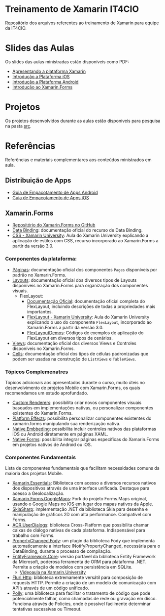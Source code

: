 # Treinamento de Xamarin IT4CIO
Repositório dos arquivos referentes ao treinamento de Xamarin para equipe da IT4CIO.

# Slides das Aulas
Os slides das aulas ministradas estão disponíveis como PDF:
* [Apresentando a plataforma Xamarin](slides/Aula01–Apresentando_a_plataforma_Xamarin.pdf)
* [Introdução a Plataforma iOS](slides/Aula02-Introducao_a_Plataforma_iOS.pdf)
* [Introdução a Plataforma Android](slides/Aula03_Introducao_a_plataforma_Android.pdf)
* [Introdução ao Xamarin.Forms](slides/Aula04-XamarinForms.pdf)

# Projetos
Os projetos desenvolvidos durante as aulas estão disponíveis para pesquisa na pasta [src](src).

# Referências
Referências e materiais complementares aos conteúdos ministrados em aula.

## Distribuição de Apps

* [Guia de Empacotamento de Apps Android](https://docs.microsoft.com/en-us/xamarin/android/deploy-test/release-prep/?tabs=vswin)
* [Guia de Empacotamento de Apps iOS](https://docs.microsoft.com/en-us/xamarin/ios/deploy-test/)

## Xamarin.Forms
* [Repositório do Xamarin.Forms no GitHub](https://github.com/xamarin/Xamarin.Forms)
* [Data Binding](https://docs.microsoft.com/en-us/xamarin/xamarin-forms/app-fundamentals/data-binding/): documentação oficial do recurso de Data Binding.
* [CSS - Xamarin University](https://www.youtube.com/watch?v=va-Vb7vtan8): Aula do Xamarin University explicando a aplicação de estilos com CSS, recurso incorporado ao Xamarin.Forms a partir da versão 3.0.

### Componentes da plataforma:
* [Páginas](https://docs.microsoft.com/en-us/xamarin/xamarin-forms/user-interface/controls/pages): documentação oficial dos componentes `Pages` disponíveis por padrão no Xamarin.Forms.
* [Layouts](https://docs.microsoft.com/en-us/xamarin/xamarin-forms/user-interface/controls/layouts): documentação oficial dos diversos tipos de Layouts disponíveis no Xamarin.Forms para organização dos componentes visuais.
    * FlexLayout:
        * [Documentação Oficial](https://docs.microsoft.com/en-us/xamarin/xamarin-forms/user-interface/layouts/flex-layout#related-links): documentação oficial completa do FlexLayout, incluindo descrições de todas a propriedades mais importantes.
        * [FlexLayout - Xamarin University](https://www.youtube.com/watch?v=Ng3sel_5D_0): Aula do Xamarin University explicando o uso do componente `FlexLayout`, incorporado ao Xamarin.Forms a partir da versão 3.0.
        * [FlexLayoutDemos](https://developer.xamarin.com/samples/xamarin-forms/UserInterface/FlexLayoutDemos/): Códigos de exemplos de aplicação do FlexLayout em diversos tipos de cenários.
* [Views](https://docs.microsoft.com/en-us/xamarin/xamarin-forms/user-interface/controls/views): documentação oficial dos diversos Views e Controles disponíveis no Xamarin.Forms.
* [Cells](https://docs.microsoft.com/en-us/xamarin/xamarin-forms/user-interface/controls/cells): documentação oficial dos tipos de células padronizadas que podem ser usadas na construção de `ListViews` e `TableViews`.

### Tópicos Complemenatres
Tópicos adicionais aos apresentados durante o curso, muito úteis no desenvolvimento de projetos Mobile com Xamarin.Forms, os quais recomendamos um estudo aprofundado.

* [Custom Renderers](https://docs.microsoft.com/en-us/xamarin/xamarin-forms/app-fundamentals/custom-renderer/): possibilita criar novos componentes visuais baseados em implementações nativas, ou personalizar componentes existentes do Xamarin.Forms.
* [Platform Effects](https://docs.microsoft.com/en-us/xamarin/xamarin-forms/app-fundamentals/effects/): possibilita personalizar componentes existentes do xamarin.forms manipulando sua renderização nativa.
* [Native Embbeding](https://docs.microsoft.com/en-us/xamarin/xamarin-forms/platform/native-views/): possibilita incluir controles nativos das plataformas iOS ou Android diretamente em páginas XAML.
* [Native Forms](https://docs.microsoft.com/en-us/xamarin/xamarin-forms/platform/native-forms): possibilita integrar páginas específicas do Xamarin.Forms em projetos nativos de Android ou iOS.

### Componentes Fundamentais
Lista de componentes fundamentais que facilitam necessidades comuns da maioria dos projetos Mobile.

* [Xamarin.Essentials](https://docs.microsoft.com/en-us/xamarin/essentials/?context=xamarin/xamarin-forms): Biblioteca com acesso a diversos recursos nativos dos dispositivos através de uma interface unificada. Destaque para acesso a Geolocalização.
* [Xamarin.Forms.GoogleMaps](https://github.com/amay077/Xamarin.Forms.GoogleMaps): Fork do projeto Forms.Maps original, usando o Google Maps no iOS em lugar dos mapas nativos da Apple.
* [SkiaSharp](https://docs.microsoft.com/en-us/xamarin/graphics-games/skiasharp/introduction): implementação .NET da biblioteca Skia para desenha e manipulação de gráficos 2D com alta performance. Compatível com Forms.
* [ACR.UserDialogs](https://github.com/aritchie/userdialogs): biblioteca Cross-Platform que possibilita chamar caixas de diálogo nativas de cada plataforma. Indispensável para trabalho com Forms.
* [PropertyChanged.Fody](https://github.com/Fody/PropertyChanged): um plugin da biblioteca Fody que implementa automaticamente a interface INotifyPropertyChanged, necessária para o DataBinding, durante o processo de compilação.
* [EntityFramework.Core](https://docs.microsoft.com/en-us/ef/core/): versão portável da biblioteca Entity Framework da Microsoft, poderosa ferramenta de ORM para plataforma .NET. Permite a criação de modelos com persistência em SQLite.
    * [Videoaula na Xamarin.University](https://www.youtube.com/watch?v=cZ1PmKeIzL4)
* [Flurl.Http](https://flurl.io): biblioteca extremamente versátil para composição de requests HTTP. Permite a criação de um modelo de comunicação com API’s através de um código unificado.
* [Polly](www.thepollyproject.org): uma biblioteca para facilitar o tratamento de código que pode potencialmente falhar, como chamadas de rede ou gravação em disco. Funciona através de Policies, onde é possível facilmente determinar tentativas sucessivas ou Timeout.